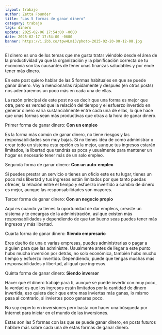 ```yaml
---
layout: trabajo
author: Zetta Founder
title: "Las 5 formas de ganar dinero"
category: trabajo
tags: dinero
update: 2025-02-06 17:54:00 -0600
date: 2025-02-17 17:54:00 -0600
banner: https://i.ibb.co/tpw4Lm1J/photo-2025-02-20-00-12-08.jpg
---
```

El dinero es uno de los temas que me gusta tratar viéndolo desde el área de la productividad ya que la organización y la planificación correcta de tu economía son las causantes de tener unas finanzas saludables y por ende tener más dinero.

En este post quiero hablar de las 5 formas habituales en que se puede ganar dinero. Voy a mencionarlas rápidamente y después (en otros posts) nos adentraremos un poco más en cada una de ellas.

La razón principal de este post no es decir que una forma es mejor que otra, pero es verdad que la relación del tiempo y el esfuerzo invertido en generar dinero varia sustancialmente entre cada una de ellas, lo que hace que unas formas sean más productivas que otras a la hora de ganar dinero.

Primer forma de ganar dinero: **Con un empleo**

Es la forma más común de ganar dinero, no tiene riesgos y las responsabilidades son muy bajas. Si no tienes idea de como administrar o crear todo un sistema esta opción es la mejor, aunque tus ingresos estarán limitados, la libertad que tendrás es poca y usualmente para mantener un hogar es necesario tener más de un solo empleo.

Segunda forma de ganar dinero: **Con un auto-empleo**

Si puedes prestar un servicio o tienes un oficio este es tu lugar, tienes un poco más libertad y tus ingresos están limitados por que tanto puedas ofrecer, la relación entre el tiempo y esfuerzo invertido a cambio de dinero es mejor, aunque las responsabilidades son mayores.

Tercer forma de ganar dinero: **Con un negocio propio**

Aquí es cuando ya tienes la oportunidad de dar empleos, creaste un sistema y te encargas de la administración, así que existen más responsabilidades y dependiendo de que tan bueno seas puedes tener más ingresos y más libertad.

Cuarta forma de ganar dinero: **Siendo empresario**

Eres dueño de una o varias empresas, puedes administrarlas o pagar a alguien para que las administre. Usualmente antes de llegar a este punto hubo mucha inversión por detrás, no solo económica, también hubo mucho tiempo y esfuerzo invertido. Dependiendo, puede que tengas muchas más responsabilidades y libertad, al igual que ingresos.

Quinta forma de ganar dinero: **Siendo inversor**

Hacer que el dinero trabaje para ti, aunque se puede invertir con muy poco, la verdad es que los ingresos están limitados por la cantidad de dinero invertida, eso quiera decir que entre mas inviertas más ganas, lo mismo pasa al contrario, si inviertes poco ganaras poco.

No soy experto en inversiones pero basta con hacer una búsqueda por Internet para iniciar en el mundo de las inversiones.

Estas son las 5 formas con las que se puede ganar dinero, en posts futuros hablare más sobre cada una de estas formas de ganar dinero.
